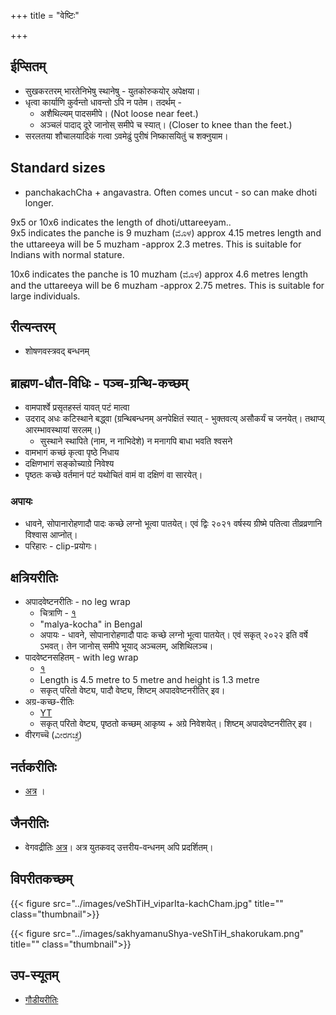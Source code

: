 +++
title = "वेष्टिः"

+++
## ईप्सितम्
- सुखकरतरम् भारतेनिभेषु स्थानेषु - युतकोरुकयोर् अपेक्षया।
- धृत्वा कार्याणि कुर्वन्तो धावन्तो ऽपि न पतेम। तदर्थम् - 
  - अशैथिल्यम् पादसमीपे। (Not loose near feet.)
  - अञ्चलं पादाद् दूरे जानोस् समीपे च स्यात्। (Closer to knee than the feet.)
- सरलतया शौचालयादिकं गत्वा ऽवमेढुं पुरीषं निष्कासयितुं च शक्नुयाम।

## Standard sizes
- panchakachCha + angavastra. Often comes uncut - so can make dhoti longer.

9x5 or 10x6 indicates the length of  dhoti/uttareeyam..  
9x5 indicates the panche is 9 muzham (ಮೊಳ) approx 4.15 metres length and the uttareeya will be 5 muzham -approx 2.3 metres. This is suitable for Indians with normal stature.

10x6 indicates the panche is 10 muzham (ಮೊಳ) approx 4.6 metres length and the uttareeya will be 6 muzham -approx 2.75 metres. This is suitable for large individuals.

## रीत्यन्तरम्
- शोषणवस्त्रवद् बन्धनम्

## ब्राह्मण-धौत-विधिः - पञ्च-ग्रन्थि-कच्छम्
- वामपार्श्वे प्रसृतहस्तं यावत् पटं मात्वा
- उदराद् अधः कटिस्थाने बद्ध्वा (ग्रन्थिबन्धनम् अनपेक्षितं स्यात् - भुक्तवत्य् असौकर्यं च जनयेत्। तथाप्य् आरम्भावस्थायां सरलम्।)
  - सुस्थाने स्थापिते (नाम, न नाभिदेशे) न मनागपि बाधा भवति श्वसने
- वामभागं कच्छं कृत्वा पृष्ठे निधाय
- दक्षिणभागं सङ्कोच्याग्रे निवेश्य
- पृष्ठतः कच्छे वर्तमानं पटं यथोचितं वामं वा दक्षिणं वा सारयेत्।

### अपायः
- धावने, सोपानारोहणादौ पादः कच्छे लग्नो भूत्वा पातयेत्। एवं द्विः २०२१ वर्षस्य ग्रीष्मे पतित्वा तीव्रव्रणानि विश्वास आप्नोत्।
- परिहारः - clip-प्रयोगः।

## क्षत्रियरीतिः
- अपादवेष्टनरीतिः - no leg wrap
  - चित्राणि - [१](https://www.youtube.com/watch?v=YpuBuovKmBk)
  - "malya-kocha" in Bengal
  - अपायः - धावने, सोपानारोहणादौ पादः कच्छे लग्नो भूत्वा पातयेत्। एवं सकृत् २०२२ इति वर्षे ऽभवत्। तेन जानोस् समीपे भूयाद् अञ्चलम्, अशिथिलञ्च।
- पादवेष्टनसहितम् - with leg wrap
  - [१](https://www.youtube.com/watch?v=1LGS4OXt0rY)
  - Length is 4.5 metre to 5  metre and height is 1.3 metre
  - सकृत् परितो वेष्ट्य, पादौ वेष्ट्य, शिष्टम् अपादवेष्टनरीतिर् इव।
- अग्र-कच्छ-रीतिः
  - [YT](https://www.youtube.com/watch?v=2n3CCt1Hs_Y)
  - सकृत् परितो वेष्ट्य, पृष्ठतो कच्छम् आकृष्य + अग्रे निवेशयेत्। शिष्टम् अपादवेष्टनरीतिर् इव।  
- वीरगच्चॆ (ವೀರಗಚ್ಚೆ)



## नर्तकरीतिः
- [अत्र](https://www.youtube.com/watch?v=Y1YNKCLs58U) ।

## जैनरीतिः
- वेगवद्रीतिः [अत्र](https://www.youtube.com/watch?v=ZJ8pa9_2MCY)। अत्र युतकवद् उत्तरीय-वन्धनम् अपि प्रदर्शितम्। 

## विपरीतकच्छम्
{{< figure src="../images/veShTiH_viparIta-kachCham.jpg" title="" class="thumbnail">}}

{{< figure src="../images/sakhyamanuShya-veShTiH_shakorukam.png" title="" class="thumbnail">}}

## उप-स्यूतम्
- [गौडीयरीतिः](https://youtu.be/1LGS4OXt0rY?t=394)